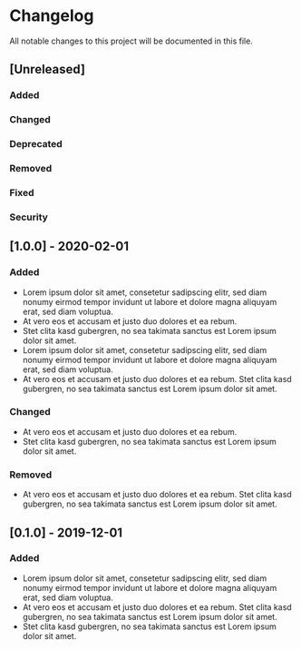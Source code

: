 <!-- SPDX-License-Identifier: MIT -->
# Changelog

All notable changes to this project will be documented in this file.

## [Unreleased]

### Added

### Changed

### Deprecated

### Removed

### Fixed

### Security

## [1.0.0] - 2020-02-01

### Added

- Lorem ipsum dolor sit amet, consetetur sadipscing elitr, sed diam nonumy eirmod tempor invidunt ut labore et dolore magna aliquyam erat, sed diam voluptua.
- At vero eos et accusam et justo duo dolores et ea rebum.
- Stet clita kasd gubergren, no sea takimata sanctus est Lorem ipsum dolor sit amet.
- Lorem ipsum dolor sit amet, consetetur sadipscing elitr, sed diam nonumy eirmod tempor invidunt ut labore et dolore magna aliquyam erat, sed diam voluptua.
- At vero eos et accusam et justo duo dolores et ea rebum. Stet clita kasd gubergren, no sea takimata sanctus est Lorem ipsum dolor sit amet.

### Changed

- At vero eos et accusam et justo duo dolores et ea rebum.
- Stet clita kasd gubergren, no sea takimata sanctus est Lorem ipsum dolor sit amet.

### Removed

- At vero eos et accusam et justo duo dolores et ea rebum. Stet clita kasd gubergren, no sea takimata sanctus est Lorem ipsum dolor sit amet.

## [0.1.0] - 2019-12-01

### Added

- Lorem ipsum dolor sit amet, consetetur sadipscing elitr, sed diam nonumy eirmod tempor invidunt ut labore et dolore magna aliquyam erat, sed diam voluptua.
- At vero eos et accusam et justo duo dolores et ea rebum. Stet clita kasd gubergren, no sea takimata sanctus est Lorem ipsum dolor sit amet.
- Stet clita kasd gubergren, no sea takimata sanctus est Lorem ipsum dolor sit amet.
